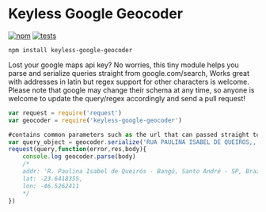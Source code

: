 # Keyless Google Geocoder
[![npm][npm]][npm-url]
[![tests][tests]][tests-url]

`npm install keyless-google-geocoder`

Lost your google maps api key? No worries, this tiny module helps you parse and serialize queries straight from google.com/search, Works great with addresses in latin but regex support for other characters is welcome. Please note that google may change their schema at any time, so anyone is welcome to update the query/regex accordingly and send a pull request!

```javascript
var request = require('request')
var geocoder = require('keyless-google-geocoder')

#contains common parameters such as the url that can passed straight to the request module.
var query_object = geocoder.serialize('RUA PAULINA ISABEL DE QUEIROS,, BANGU, SANTO ANDRE, 09210260, br')
request(query,function(error,res,body){
	console.log geocoder.parse(body)
	/*
	addr: 'R. Paulina Isabel de Queirós - Bangú, Santo André - SP, Brazil',
	lat: -23.6418355,
	lon: -46.5262411
	*/	
})
```

[tests]: https://img.shields.io/travis/arxii/keyless-google-geocoder/master.svg?style=flat-square
[tests-url]: https://travis-ci.org/arxii/keyless-google-geocoder

[npm]: https://img.shields.io/npm/v/keyless-google-geocoder.svg?style=flat-square
[npm-url]: https://npmjs.com/arxii/keyless-google-geocoder